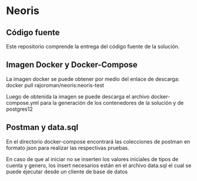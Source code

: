 # Neoris
## Código fuente

Este repositorio comprende la entrega del código fuente de la solución.

## Imagen Docker y Docker-Compose

La imagen docker se puede obtener por medio del enlace de descarga:
docker pull rajoroman/neoris:neoris-test

Luego de obtenida la imagen se puede descarga el archivo docker-compose.yml
para la generación de los contenedores de la solución y de postgres12

## Postman y data.sql
En el directorio docker-compose encontrará las colecciones de postman en 
formato json para realizar las respectivas pruebas.

En caso de que al iniciar no se inserten los valores iniciales de 
tipos de cuenta y genero, los insert necesarios están en el archivo 
data.sql el cual se puede ejecutar desde un cliente de base de datos

